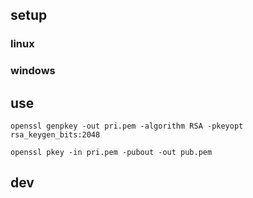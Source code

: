 ## setup

### linux

### windows

## use

```shell
openssl genpkey -out pri.pem -algorithm RSA -pkeyopt rsa_keygen_bits:2048
```

```shell
openssl pkey -in pri.pem -pubout -out pub.pem
```

## dev

